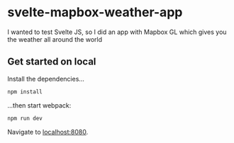 # svelte-mapbox-weather-app
I wanted to test Svelte JS, so I did an app with Mapbox GL which gives you the weather all around the world

## Get started on local

Install the dependencies...

```bash
npm install
```

...then start webpack:

```bash
npm run dev
```

Navigate to [localhost:8080](http://localhost:8080).
